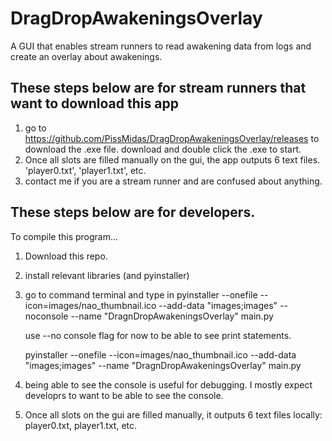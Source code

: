 # DragDropAwakeningsOverlay
A GUI that enables stream runners to read awakening data from logs and create an overlay about awakenings.

## These steps below are for stream runners that want to download this app
1. go to https://github.com/PissMidas/DragDropAwakeningsOverlay/releases to download the .exe file. download and double click the .exe to start.
2. Once all slots are filled manually on the gui, the app outputs 6 text files. 'player0.txt', 'player1.txt', etc.
3. contact me if you are a stream runner and are confused about anything.




## These steps below are for developers.
To compile this program...
1. Download this repo.
2. install relevant libraries (and pyinstaller)
3. go to command terminal and type in
   pyinstaller --onefile --icon=images/nao_thumbnail.ico --add-data "images;images" --noconsole --name "DragnDropAwakeningsOverlay" main.py

   use --no console flag for now to be able to see print statements.


   pyinstaller --onefile --icon=images/nao_thumbnail.ico --add-data "images;images" --name "DragnDropAwakeningsOverlay" main.py


4. being able to see the console is useful for debugging. I mostly expect developrs to want to be able to see the console.
5. Once all slots on the gui are filled manually, it outputs 6 text files locally: player0.txt, player1.txt, etc.
